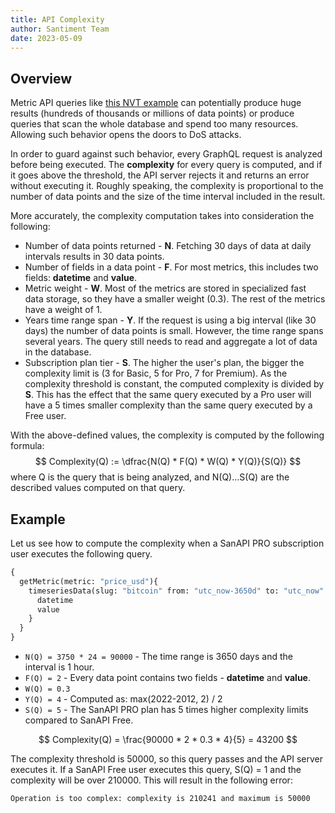 ```yaml
---
title: API Complexity
author: Santiment Team
date: 2023-05-09
---
```


## Overview

Metric API queries like [this NVT example](/metrics/nvt/index.md#sanapi)
can potentially produce huge results (hundreds of thousands or millions of data
points) or produce queries that scan the whole database and spend too many
resources. Allowing such behavior opens the doors to DoS attacks.

In order to guard against such behavior, every GraphQL request is analyzed
before being executed. The **complexity** for every query is computed, and if it
goes above the threshold, the API server rejects it and returns an error without executing it.
Roughly speaking, the complexity is proportional to the number of data points and the size of
the time interval included in the result.

More accurately, the complexity computation takes into consideration the
following:
- Number of data points returned - **N**. Fetching 30 days of data at daily
  intervals results in 30 data points.
- Number of fields in a data point - **F**. For most metrics, this includes two
  fields: **datetime** and **value**.
- Metric weight - **W**. Most of the metrics are stored in specialized fast data
  storage, so they have a smaller weight (0.3). The rest of the metrics have a
  weight of 1.
- Years time range span - **Y**. If the request is using a big interval (like 30
  days) the number of data points is small. However, the time range spans
  several years. The query still needs to read and aggregate a lot of data in
  the database.
- Subscription plan tier - **S**. The higher the user's plan, the bigger the
  complexity limit is (3 for Basic, 5 for Pro, 7 for Premium). As the complexity
  threshold is constant, the computed complexity is divided by **S**. This has
  the effect that the same query executed by a Pro user will have a 5 times
  smaller complexity than the same query executed by a Free user.

With the above-defined values, the complexity is computed by the following
formula: 
$$
Complexity(Q) := \dfrac{N(Q) * F(Q) * W(Q) * Y(Q)}{S(Q)}
$$
where Q
is the query that is being analyzed, and N(Q)...S(Q) are the described values
computed on that query.


## Example

Let us see how to compute the complexity when a SanAPI PRO subscription user
executes the following query.
```graphql
{
  getMetric(metric: "price_usd"){
    timeseriesData(slug: "bitcoin" from: "utc_now-3650d" to: "utc_now" interval: "1h"){
      datetime
      value
    }
  }
}
```

- `N(Q) = 3750 * 24 = 90000` - The time range is 3650 days and the interval is 1
hour.
- `F(Q) = 2` - Every data point contains two fields - **datetime** and **value**.
- `W(Q) = 0.3`
- `Y(Q) = 4` - Computed as: max(2022-2012, 2) / 2
- `S(Q) = 5` - The SanAPI PRO plan has 5 times higher complexity limits compared to SanAPI Free.

$$
Complexity(Q) = \frac{90000 * 2 * 0.3 * 4}{5} = 43200
$$

The complexity threshold is 50000, so this query passes and the
API server executes it. If a SanAPI Free user executes this query, S(Q) = 1 and
the complexity will be over 210000. This will result in the following error:
```
Operation is too complex: complexity is 210241 and maximum is 50000
```
